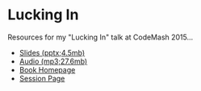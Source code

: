 # Lucking In

Resources for my "Lucking In" talk at CodeMash 2015...

- [Slides (pptx;4.5mb)](http://www.ericlawrence.com/dl/CodeMash2015-ericlaw-Lucking-In.pptx)
- [Audio (mp3;27.6mb)](http://www.ericlawrence.com/dl/CodeMash2015-ericlaw-LuckingIn-64kbps.mp3)
- [Book Homepage](http://bluebadgebook.com)
- [Session Page](http://www.codemash.org/session/lucking-in-growing-fiddler-from-a-side-project-to-my-full-time-job/)

